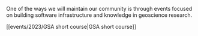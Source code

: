 One of the ways we will maintain our community is through events focused on
building software infrastructure and knowledge in geoscience research.

[[events/2023/GSA short course|GSA short course]]
